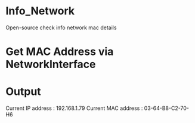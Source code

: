 # Info_Network
Open-source check info network mac details

# Get MAC Address via NetworkInterface 
# Output
Current IP address : 192.168.1.79
Current MAC address : 03-64-B8-C2-70-H6
